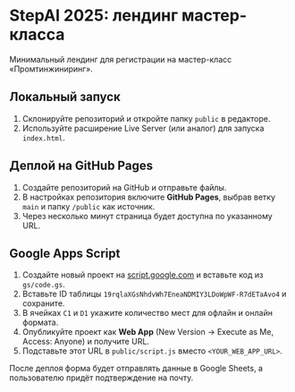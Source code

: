 # StepAI 2025: лендинг мастер-класса

Минимальный лендинг для регистрации на мастер-класс «Промтинжиниринг».

## Локальный запуск
1. Склонируйте репозиторий и откройте папку `public` в редакторе.
2. Используйте расширение Live Server (или аналог) для запуска `index.html`.

## Деплой на GitHub Pages
1. Создайте репозиторий на GitHub и отправьте файлы.
2. В настройках репозитория включите **GitHub Pages**, выбрав ветку `main` и папку `/public` как источник.
3. Через несколько минут страница будет доступна по указанному URL.

## Google Apps Script
1. Создайте новый проект на [script.google.com](https://script.google.com) и вставьте код из `gs/code.gs`.
2. Вставьте ID таблицы `19rqlaXGsNhdvWh7EneaNDMIY3LDoWpWF-R7dETaAvo4` и сохраните.
3. В ячейках `C1` и `D1` укажите количество мест для офлайн и онлайн формата.
4. Опубликуйте проект как **Web App** (New Version → Execute as Me, Access: Anyone) и получите URL.
5. Подставьте этот URL в `public/script.js` вместо `<YOUR_WEB_APP_URL>`.

После деплоя форма будет отправлять данные в Google Sheets, а пользователю придёт подтверждение на почту.
